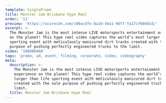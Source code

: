 ```yaml
---
template: SinglePromo
title: Monster Jam Brisbane Hype Reel
order: '11'
preview: 'https://ucarecdn.com/c00acdfe-8a19-44a1-96f7-fa17cf60401d/'
excerpt: >-
  The Monster Jam is the most intense LIVE motorsports entertainment experience
  on the planet! This hype reel video captures the world’s most larger than life
  sporting event with meticulously manicured dirt tracks created with the sole
  purpose of pushing perfectly engineered trucks to the limit.
video: '186080468'
tags: 'promo, ad, event, filming, corporate, video, videography'
meta:
  description: >-
    The Monster Jam is the most intense LIVE motorsports entertainment
    experience on the planet! This hype reel video captures the world’s most
    larger than life sporting event with meticulously manicured dirt tracks
    created with the sole purpose of pushing perfectly engineered trucks to the
    limit.
  title: Monster Jam Brisbane Hype Reel
---
```


